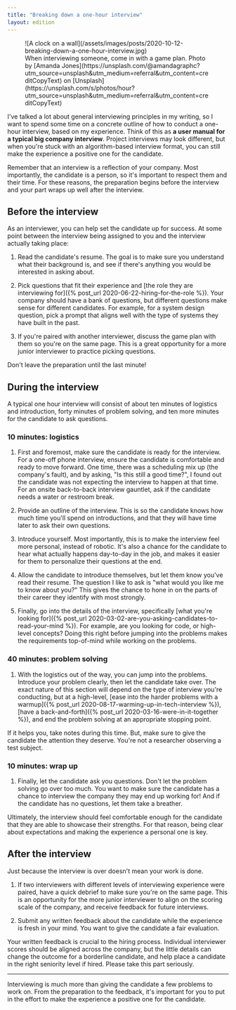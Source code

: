 ```yaml
---
title: "Breaking down a one-hour interview"
layout: edition
---
```


<figure id="cover-img" markdown="1">
![A clock on a wall](/assets/images/posts/2020-10-12-breaking-down-a-one-hour-interview.jpg)
<figcaption markdown="1">When interviewing someone, come in with a game plan. Photo by [Amanda Jones](https://unsplash.com/@amandagraphc?utm_source=unsplash&utm_medium=referral&utm_content=creditCopyText) on [Unsplash](https://unsplash.com/s/photos/hour?utm_source=unsplash&utm_medium=referral&utm_content=creditCopyText)
</figcaption>
</figure>

I've talked a lot about general interviewing principles in my writing, so I want to spend some time on a concrete outline of how to conduct a one-hour interview, based on my experience. Think of this as **a user manual for a typical big company interview**. Project interviews may look different, but when you're stuck with an algorithm-based interview format, you can still make the experience a positive one for the candidate.

Remember that an interview is a reflection of your company. Most importantly, the candidate is a person, so it's important to respect them and their time. For these reasons, the preparation begins before the interview and your part wraps up well after the interview.

## Before the interview

As an interviewer, you can help set the candidate up for success. At some point between the interview being assigned to you and the interview actually taking place:

1. Read the candidate's resume. The goal is to make sure you understand what their background is, and see if there's anything you would be interested in asking about.

1. Pick questions that fit their experience and [the role they are interviewing for]({% post_url 2020-06-22-hiring-for-the-role %}). Your company should have a bank of questions, but different questions make sense for different candidates. For example, for a system design question, pick a prompt that aligns well with the type of systems they have built in the past.

1. If you're paired with another interviewer, discuss the game plan with them so you're on the same page. This is a great opportunity for a more junior interviewer to practice picking questions.

Don't leave the preparation until the last minute!

## During the interview

A typical one hour interview will consist of about ten minutes of logistics and introduction, forty minutes of problem solving, and ten more minutes for the candidate to ask questions.

### 10 minutes: logistics

1. First and foremost, make sure the candidate is ready for the interview. For a one-off phone interview, ensure the candidate is comfortable and ready to move forward. One time, there was a scheduling mix up (the company's fault), and by asking, "Is this still a good time?", I found out the candidate was not expecting the interview to happen at that time. For an onsite back-to-back interview gauntlet, ask if the candidate needs a water or restroom break.

1. Provide an outline of the interview. This is so the candidate knows how much time you'll spend on introductions, and that they will have time later to ask their own questions.

1. Introduce yourself. Most importantly, this is to make the interview feel more personal, instead of robotic. It's also a chance for the candidate to hear what actually happens day-to-day in the job, and makes it easier for them to personalize their questions at the end.

1. Allow the candidate to introduce themselves, but let them know you've read their resume. The question I like to ask is "what would you like me to know about you?" This gives the chance to hone in on the parts of their career they identify with most strongly.

1. Finally, go into the details of the interview, specifically [what you're looking for]({% post_url 2020-03-02-are-you-asking-candidates-to-read-your-mind %}). For example, are you looking for code, or high-level concepts? Doing this right before jumping into the problems makes the requirements top-of-mind while working on the problems.

### 40 minutes: problem solving

1. With the logistics out of the way, you can jump into the problems. Introduce your problem clearly, then let the candidate take over. The exact nature of this section will depend on the type of interview you're conducting, but at a high-level, [ease into the harder problems with a warmup]({% post_url 2020-08-17-warming-up-in-tech-interview %}), [have a back-and-forth]({% post_url 2020-03-16-were-in-it-together %}), and end the problem solving at an appropriate stopping point.

If it helps you, take notes during this time. But, make sure to give the candidate the attention they deserve. You're not a researcher observing a test subject.

### 10 minutes: wrap up

1. Finally, let the candidate ask you questions. Don't let the problem solving go over too much. You want to make sure the candidate has a chance to interview the company they may end up working for! And if the candidate has no questions, let them take a breather.

Ultimately, the interview should feel comfortable enough for the candidate that they are able to showcase their strengths. For that reason, being clear about expectations and making the experience a personal one is key.

## After the interview

Just because the interview is over doesn't mean your work is done.

1. If two interviewers with different levels of interviewing experience were paired, have a quick debrief to make sure you're on the same page. This is an opportunity for the more junior interviewer to align on the scoring scale of the company, and receive feedback for future interviews.

1. Submit any written feedback about the candidate while the experience is fresh in your mind. You want to give the candidate a fair evaluation.

Your written feedback is crucial to the hiring process. Individual interviewer scores should be aligned across the company, but the little details can change the outcome for a borderline candidate, and help place a candidate in the right seniority level if hired. Please take this part seriously.

---

Interviewing is much more than giving the candidate a few problems to work on. From the preparation to the feedback, it's important for you to put in the effort to make the experience a positive one for the candidate.

